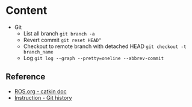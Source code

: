 # Content  
- Git
	- List all branch ```git branch -a```
	- Revert commit ```git reset HEAD^```
	- Checkout to remote branch with detached HEAD ```git checkout -t branch_name```
	- Log ```git log --graph --pretty=oneline --abbrev-commit```

## Reference
- [ROS.org - catkin doc](http://docs.ros.org/en/indigo/api/catkin/html/howto/format2/index.html)
- [Instruction - Git history](https://kejyuntw.gitbooks.io/git-learning-note/content/history/history-README.html)